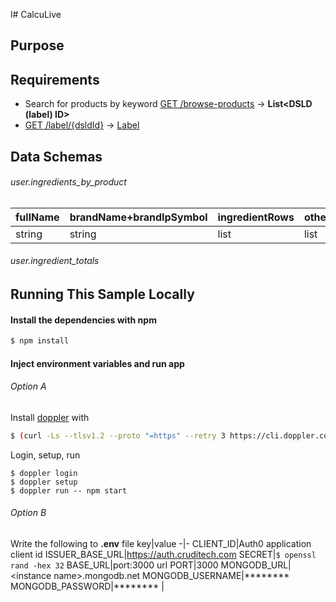 l# CalcuLive
## Purpose
## Requirements
* Search for products by keyword [GET /browse-products](https://api.ods.od.nih.gov/dsld/v9/#browseProducts) → **List\<DSLD (label) ID\>**
* [GET /label/{dsldId}](https://api.ods.od.nih.gov/dsld/v9/#getLabel) → [Label](https://api.ods.od.nih.gov/dsld/v9/#Label)

## Data Schemas
###### user.ingredients_by_product<List>
fullName | brandName+brandIpSymbol | ingredientRows | otheringredients.ingredients 
-|-|-|-
string | string | list | list

###### user.ingredient_totals



## Running This Sample Locally

#### Install the dependencies with npm

```bash
$ npm install
```


#### Inject environment variables and run app
###### Option A
Install [doppler](https://dashboard.doppler.com/workplace/02491f71b74d63f6280c/projects) with
```bash
$ (curl -Ls --tlsv1.2 --proto "=https" --retry 3 https://cli.doppler.com/install.sh || wget -t 3 -qO- https://cli.doppler.com/install.sh) | sudo sh
```
Login, setup, run
```doppler
$ doppler login
$ doppler setup
$ doppler run -- npm start
```

###### Option B
Write the following to **.env** file
key|value
-|-
CLIENT_ID|Auth0 application client id
ISSUER_BASE_URL|https://auth.cruditech.com
SECRET|`$ openssl rand -hex 32`
BASE_URL|port:3000 url
PORT|3000
MONGODB_URL|\<instance name\>.mongodb.net
MONGODB_USERNAME|********
MONGODB_PASSWORD|********
|

